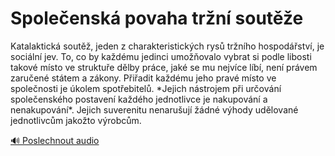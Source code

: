 # Společenská povaha tržní soutěže

<speak>
<prosody rate="medium" pitch="medium">
<emphasis level="strong">Katalaktická soutěž, jeden z charakteristických rysů tržního hospodářství, je sociální jev</emphasis>. <break time="0.5s"/> To, co by každému jedinci umožňovalo vybrat si podle libosti takové místo ve struktuře dělby práce, jaké se mu nejvíce líbí, není právem zaručené státem a zákony. <break time="0.5s"/> <emphasis level="moderate">Přiřadit každému jeho pravé místo ve společnosti je úkolem spotřebitelů</emphasis>. <break time="0.5s"/> *Jejich nástrojem při určování společenského postavení každého jednotlivce je nakupování a nenakupování*. <break time="0.5s"/> <emphasis level="strong">Jejich suverenitu nenarušují žádné výhody udělované jednotlivcům jakožto výrobcům</emphasis>.
</prosody>
</speak>

[🔊 Poslechnout audio](/data/7-paragraphs/audio/chapter_56/para_006-Katalaktick-sout-jeden-z-charakteristickch-ry.mp3) 